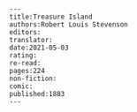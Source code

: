 
    ---
    title:Treasure Island
    authors:Robert Louis Stevenson
    editors:
    translator:
    date:2021-05-03
    rating:
    re-read:
    pages:224
    non-fiction:
    comic:
    published:1883
    ---

    